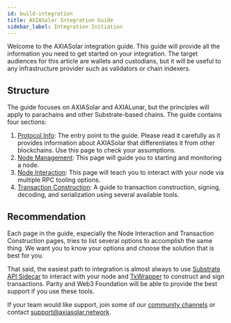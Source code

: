 ```yaml
---
id: build-integration
title: AXIASolar Integration Guide
sidebar_label: Integration Initiation
---
```


Welcome to the AXIASolar integration guide. This guide will provide all the information you need to get started on your integration. The target audiences for this article are wallets and custodians, but it will be useful to any infrastructure provider such as validators or chain indexers.

## Structure

The guide focuses on AXIASolar and AXIALunar, but the principles will apply to parachains and other Substrate-based chains. The guide contains four sections:

1. [Protocol Info](build-protocol-info): The entry point to the guide. Please read it carefully as it provides information about AXIASolar that differentiates it from other blockchains. Use this page to check your assumptions.
1. [Node Management](build-node-management): This page will guide you to starting and monitoring a node.
1. [Node Interaction](build-node-interaction): This page will teach you to interact with your node via multiple RPC tooling options.
1. [Transaction Construction](build-transaction-construction): A guide to transaction construction, signing, decoding, and serialization using several available tools.

## Recommendation

Each page in the guide, especially the Node Interaction and Transaction Construction pages, tries to list several options to accomplish the same thing. We want you to know your options and choose the solution that is best for you.

That said, the easiest path to integration is almost always to use [Substrate API Sidecar](https://github.com/paritytech/substrate-api-sidecar) to interact with your node and [TxWrapper](https://github.com/paritytech/txwrapper) to construct and sign transactions. Parity and Web3 Foundation will be able to provide the best support if you use these tools.

If your team would like support, join some of our [community channels](community) or contact support@axiasolar.network.
